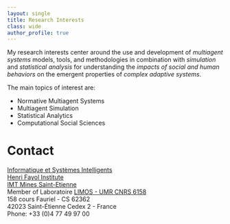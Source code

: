 ```yaml
---
layout: single
title: Research Interests
class: wide
author_profile: true
---
```


My research interests center around the use and development of _multiagent systems_ models, tools, and methodologies in combination with _simulation_ and _statistical analysis_ for understanding the _impacts of social and human behaviors_ on the emergent properties of _complex adaptive systems_.

The main topics of interest are:
* Normative Multiagent Systems
* Multiagent Simulation
* Statistical Analytics
* Computational Social Sciences

# Contact

[Informatique et Systèmes Intelligents](https://www.mines-stetienne.fr/recherche/departements/departement-informatique-et-systemes-intelligents/)<br />
[Henri Fayol Institute](https://fayol.wp.imt.fr/)<br />
[IMT Mines Saint-Etienne](https://www.emse.fr/)<br />
Member of Laboratoire [LIMOS - UMR CNRS 6158](https://limos.fr)<br />
158 cours Fauriel - CS 62362<br />
42023 Saint-Étienne Cedex 2 - France<br />
Phone: +33 (0)4 77 49 97 00
